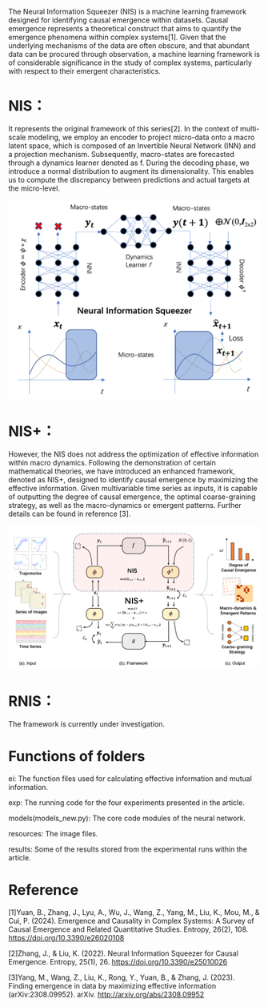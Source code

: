 The Neural Information Squeezer (NIS) is a machine learning framework designed for identifying causal emergence within datasets. Causal emergence represents a theoretical construct that aims to quantify the emergence phenomena within complex systems[1]. Given that the underlying mechanisms of the data are often obscure, and that abundant data can be procured through observation, a machine learning framework is of considerable significance in the study of complex systems, particularly with respect to their emergent characteristics. <br>

# NIS：
It represents the original framework of this series[2]. In the context of multi-scale modeling, we employ an encoder to project micro-data onto a macro latent space, which is composed of an Invertible Neural Network (INN) and a projection mechanism. Subsequently, macro-states are forecasted through a dynamics learner denoted as f. During the decoding phase, we introduce a normal distribution to augment its dimensionality. This enables us to compute the discrepancy between predictions and actual targets at the micro-level. <br>
<div align=center>
<img src="resources/NIS.png">
</div>

# NIS+：  
However, the NIS does not address the optimization of effective information within macro dynamics. Following the demonstration of certain mathematical theories, we have introduced an enhanced framework, denoted as NIS+, designed to identify causal emergence by maximizing the effective information. Given multivariable time series as inputs, it is capable of outputting the degree of causal emergence, the optimal coarse-graining strategy, as well as the macro-dynamics or emergent patterns. Further details can be found in reference [3]. <br>
<div align=center>
<img src="resources/NIS+.png">
</div>

# RNIS：
The framework is currently under investigation. <br>

# Functions of folders
ei: The function files used for calculating effective information and mutual information. <br>

exp: The running code for the four experiments presented in the article. <br>

models(models_new.py): The core code modules of the neural network. <br>

resources: The image files. <br>

results: Some of the results stored from the experimental runs within the article. <br>
# Reference
[1]Yuan, B., Zhang, J., Lyu, A., Wu, J., Wang, Z., Yang, M., Liu, K., Mou, M., & Cui, P. (2024). Emergence and Causality in Complex Systems: A Survey of Causal Emergence and Related Quantitative Studies. Entropy, 26(2), 108. https://doi.org/10.3390/e26020108  <br>

[2]Zhang, J., & Liu, K. (2022). Neural Information Squeezer for Causal Emergence. Entropy, 25(1), 26. https://doi.org/10.3390/e25010026 <br> 

[3]Yang, M., Wang, Z., Liu, K., Rong, Y., Yuan, B., & Zhang, J. (2023). Finding emergence in data by maximizing effective information (arXiv:2308.09952). arXiv. http://arxiv.org/abs/2308.09952 <br>



